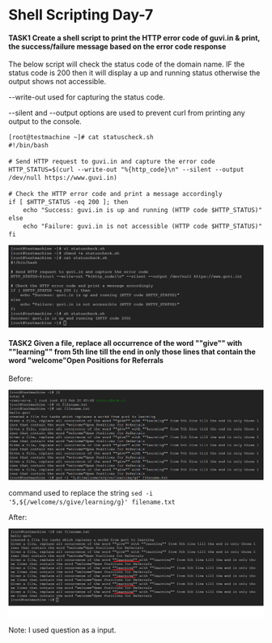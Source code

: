 # Shell Scripting Day-7

####  TASK1 Create a shell script to print the HTTP error code of guvi.in & print, the success/failure message based on the error code response 

The below script will check the status code of the domain name. IF the status code is 200 then it will display a up and running  status otherwise the output shows not accessible.

--write-out used for capturing the status code.

--silent and --output options are used to prevent curl from printing any output to the console.

```
[root@testmachine ~]# cat statuscheck.sh 
#!/bin/bash

# Send HTTP request to guvi.in and capture the error code
HTTP_STATUS=$(curl --write-out "%{http_code}\n" --silent --output /dev/null https://www.guvi.in)

# Check the HTTP error code and print a message accordingly
if [ $HTTP_STATUS -eq 200 ]; then
    echo "Success: guvi.in is up and running (HTTP code $HTTP_STATUS)"
else
    echo "Failure: guvi.in is not accessible (HTTP code $HTTP_STATUS)"
fi
```

![alt text](https://github.com/devopskvk/Guvi_tasks/blob/main/Day7-ShellScriptingPart-2/Task1.PNG)


#### TASK2 Given a file, replace all occurrence of the word ""give"" with ""learning"" from 5th line till the end in only those lines that contain the word "welcome"Open Positions for Referrals


Before:

![alt text](https://github.com/devopskvk/Guvi_tasks/blob/main/Day7-ShellScriptingPart-2/task2.png)

command used to replace the string ```sed -i '5,${/welcome/s/give/learning/g}' filename.txt``` 

After: 

![alt text](https://github.com/devopskvk/Guvi_tasks/blob/main/Day7-ShellScriptingPart-2/task2_1.png)

Note: I used question as a input.
